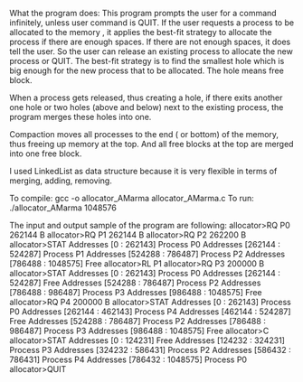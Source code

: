 What the program does:
This program prompts the user for a command infinitely, unless user command is QUIT.
If the user requests a process to be allocated to the memory , it applies the best-fit strategy
to allocate the process if there are enough spaces. If there are not enough spaces, it does tell the user.
So the user can release an existing process to allocate the new process or QUIT. The best-fit
strategy is to find the smallest hole which is big enough for the new process that to be allocated.
The hole means free block.

When a process gets released, thus creating a hole, if there exits another one hole or two holes (above and below)
next to the existing process, the program merges these holes into one. 

Compaction moves all processes to the end ( or bottom) of the memory, thus freeing up memory at the top. And all free blocks
at the top are merged into one free block.

I used LinkedList as data structure because it is very flexible in terms of merging, adding, removing.

To compile:
gcc -o allocator_AMarma allocator_AMarma.c 
To run:
./allocator_AMarma 1048576

The input and output sample of the program are following:
allocator>RQ P0 262144 B
allocator>RQ P1 262144 B
allocator>RQ P2 262200 B
allocator>STAT
Addresses [0 : 262143] Process P0
Addresses [262144 : 524287] Process P1
Addresses [524288 : 786487] Process P2
Addresses [786488 : 1048575] Free
allocator>RL P1
allocator>RQ P3 200000 B
allocator>STAT
Addresses [0 : 262143] Process P0
Addresses [262144 : 524287] Free
Addresses [524288 : 786487] Process P2
Addresses [786488 : 986487] Process P3
Addresses [986488 : 1048575] Free
allocator>RQ P4 200000 B 
allocator>STAT
Addresses [0 : 262143] Process P0
Addresses [262144 : 462143] Process P4
Addresses [462144 : 524287] Free
Addresses [524288 : 786487] Process P2
Addresses [786488 : 986487] Process P3
Addresses [986488 : 1048575] Free
allocator>C
allocator>STAT
Addresses [0 : 124231] Free
Addresses [124232 : 324231] Process P3
Addresses [324232 : 586431] Process P2
Addresses [586432 : 786431] Process P4
Addresses [786432 : 1048575] Process P0
allocator>QUIT
